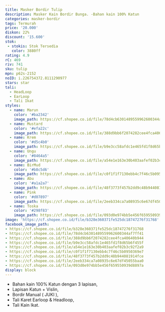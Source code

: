 ```yaml
---
title: Masker Bordir Tulip
description: Masker Kain Bordir Bunga. -Bahan kain 100% Katun
categories: masker-bordir
tags: Termurah
price: '20.000'
diskon: 22%
discount: '15.600'
stok:
 - stokis: Stok Tersedia
   color: 3880ff
rating: 4.9
rC: 469
riv: 741
sku: tulip
mpn: p62s-2152
noID: i.226754372.8111290977
stars: star
tali:
  - HeadLoop
  - EarLoop
  - Tali Ikat
styles:
  - name: Marun
    color: '#ba2342'
    image_path: https://cf.shopee.co.id/file/78d4cb6301489559962600344af7ff41
  - name: Mustard
    color: '#efa22c'
    image_path: https://cf.shopee.co.id/file/388d9bb6f2074282cee4fca40640b944
  - name: Krem
    color: '#d5c4b0'
    image_path: https://cf.shopee.co.id/file/b9e3cc58afdc1e465fd1f8d65b6f455f
  - name: Ungu
    color: '#8464a5'
    image_path: https://cf.shopee.co.id/file/a54e1e163e30b403aafef02b3c92f2a9
  - name: BirMud
    color: '#b8c5d6'
    image_path: https://cf.shopee.co.id/file/c0f1f1f7130ebb4c7f46c5b0950369e7
  - name: Abu
    color: '#a1a2a7'
    image_path: https://cf.shopee.co.id/file/48f3773f457b2dd9c48b944081914fce
  - name: Pink
    color: '#d07897'
    image_path: https://cf.shopee.co.id/file/2eeb334ca7a08935c6e67df45055baa0
  - name: Toska
    color: '#298f83'
    image_path: https://cf.shopee.co.id/file/093d0e974bb5e456f659550939d8897a
image: 'https://cf.shopee.co.id/file/b328e360371fe525dc18747276f31768'
facebook_image_path:
- https://cf.shopee.co.id/file/b328e360371fe525dc18747276f31768
- https://cf.shopee.co.id/file/78d4cb6301489559962600344af7ff41
- https://cf.shopee.co.id/file/388d9bb6f2074282cee4fca40640b944
- https://cf.shopee.co.id/file/b9e3cc58afdc1e465fd1f8d65b6f455f
- https://cf.shopee.co.id/file/a54e1e163e30b403aafef02b3c92f2a9
- https://cf.shopee.co.id/file/c0f1f1f7130ebb4c7f46c5b0950369e7
- https://cf.shopee.co.id/file/48f3773f457b2dd9c48b944081914fce
- https://cf.shopee.co.id/file/2eeb334ca7a08935c6e67df45055baa0
- https://cf.shopee.co.id/file/093d0e974bb5e456f659550939d8897a
display: block
---
```


- Bahan kain 100% Katun dengan 3 lapisan,
- Lapisan Katun + Vislin,
- Bordir Manual ( JUKI ),
- Tali Karet Earloop & Headloop,
- Tali Kain Ikat.
